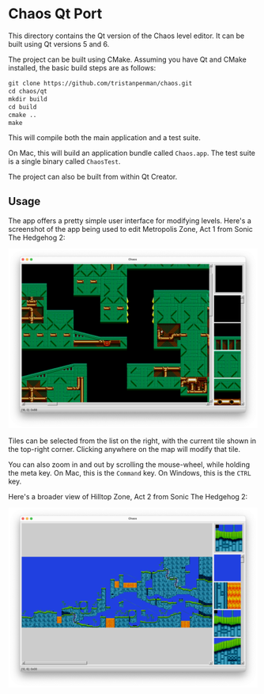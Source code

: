 # Chaos Qt Port

This directory contains the Qt version of the Chaos level editor. It can be built using Qt versions 5 and 6.

The project can be built using CMake. Assuming you have Qt and CMake installed, the basic build steps are as follows:

    git clone https://github.com/tristanpenman/chaos.git
    cd chaos/qt
    mkdir build
    cd build
    cmake ..
    make

This will compile both the main application and a test suite.

On Mac, this will build an application bundle called `Chaos.app`. The test suite is a single binary called `ChaosTest`.

The project can also be built from within Qt Creator.

## Usage

The app offers a pretty simple user interface for modifying levels. Here's a screenshot of the app being used to edit Metropolis Zone, Act 1 from Sonic The Hedgehog 2:

![Editing Metropolis Zone, Act 1 from Sonic The Hedgehog 2](../doc/metropolis.png)

Tiles can be selected from the list on the right, with the current tile shown in the top-right corner. Clicking anywhere on the map will modify that tile.

You can also zoom in and out by scrolling the mouse-wheel, while holding the meta key. On Mac, this is the `Command` key. On Windows, this is the `CTRL` key.

Here's a broader view of Hilltop Zone, Act 2 from Sonic The Hedgehog 2:

![Editing Hilltop Zone, Act 2 from Sonic The Hedgehog 2](../doc/hilltop.png)
